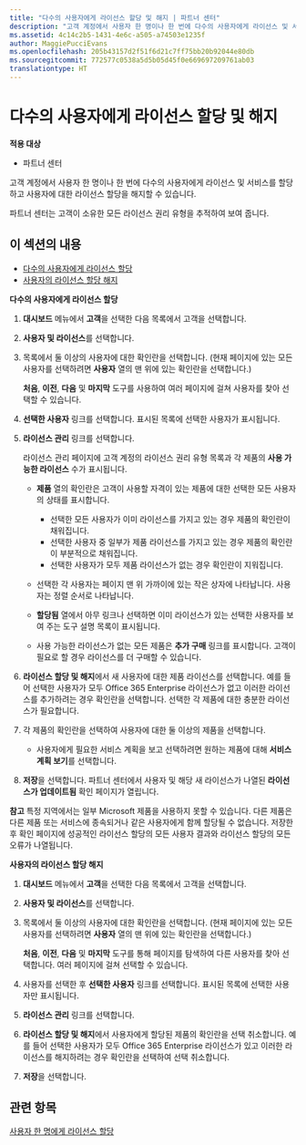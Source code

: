 ```yaml
---
title: "다수의 사용자에게 라이선스 할당 및 해지 | 파트너 센터"
description: "고객 계정에서 사용자 한 명이나 한 번에 다수의 사용자에게 라이선스 및 서비스를 할당하고 사용자에 대한 라이선스 할당을 해지할 수 있습니다."
ms.assetid: 4c14c2b5-1431-4e6c-a505-a74503e1235f
author: MaggiePucciEvans
ms.openlocfilehash: 205b43157d2f51f6d21c7ff75bb20b92044e80db
ms.sourcegitcommit: 772577c0538a5d5b05d45f0e669697209761ab03
translationtype: HT
---
```

# <a name="assign-or-revoke-licenses-to-multiple-users"></a>다수의 사용자에게 라이선스 할당 및 해지

**적용 대상**

-  파트너 센터

고객 계정에서 사용자 한 명이나 한 번에 다수의 사용자에게 라이선스 및 서비스를 할당하고 사용자에 대한 라이선스 할당을 해지할 수 있습니다.

파트너 센터는 고객이 소유한 모든 라이선스 권리 유형을 추적하여 보여 줍니다.

## <a name="in-this-section"></a>이 섹션의 내용


-   [다수의 사용자에게 라이선스 할당](#assign-licenses-to-groups)
-   [사용자의 라이선스 할당 해지](#revoking-licenses)

<a href="" id="assign-licenses-to-groups"></a>
**다수의 사용자에게 라이선스 할당**

1.  **대시보드** 메뉴에서 **고객**을 선택한 다음 목록에서 고객을 선택합니다.
2.  **사용자 및 라이선스**를 선택합니다.
3.  목록에서 둘 이상의 사용자에 대한 확인란을 선택합니다. (현재 페이지에 있는 모든 사용자를 선택하려면 **사용자** 열의 맨 위에 있는 확인란을 선택합니다.)

    **처음**, **이전**, **다음** 및 **마지막** 도구를 사용하여 여러 페이지에 걸쳐 사용자를 찾아 선택할 수 있습니다.

4.  **선택한 사용자** 링크를 선택합니다. 표시된 목록에 선택한 사용자가 표시됩니다.
5.  **라이선스 관리** 링크를 선택합니다.

    라이선스 관리 페이지에 고객 계정의 라이선스 권리 유형 목록과 각 제품의 **사용 가능한 라이선스** 수가 표시됩니다.

    -   **제품** 열의 확인란은 고객이 사용할 자격이 있는 제품에 대한 선택한 모든 사용자의 상태를 표시합니다.

        -   선택한 모든 사용자가 이미 라이선스를 가지고 있는 경우 제품의 확인란이 채워집니다.
        -   선택한 사용자 중 일부가 제품 라이선스를 가지고 있는 경우 제품의 확인란이 부분적으로 채워집니다.
        -   선택한 사용자가 모두 제품 라이선스가 없는 경우 확인란이 지워집니다.
    -   선택한 각 사용자는 페이지 맨 위 가까이에 있는 작은 상자에 나타납니다. 사용자는 정렬 순서로 나타납니다.

    -   **할당됨** 열에서 아무 링크나 선택하면 이미 라이선스가 있는 선택한 사용자를 보여 주는 도구 설명 목록이 표시됩니다.

    -   사용 가능한 라이선스가 없는 모든 제품은 **추가 구매** 링크를 표시합니다. 고객이 필요로 할 경우 라이선스를 더 구매할 수 있습니다.

6.  **라이선스 할당 및 해지**에서 새 사용자에 대한 제품 라이선스를 선택합니다. 예를 들어 선택한 사용자가 모두 Office 365 Enterprise 라이선스가 없고 이러한 라이선스를 추가하려는 경우 확인란을 선택합니다. 선택한 각 제품에 대한 충분한 라이선스가 필요합니다.
7.  각 제품의 확인란을 선택하여 사용자에 대한 둘 이상의 제품을 선택합니다.
    -   사용자에게 필요한 서비스 계획을 보고 선택하려면 원하는 제품에 대해 **서비스 계획 보기**를 선택합니다.

8.  **저장**을 선택합니다. 파트너 센터에서 사용자 및 해당 새 라이선스가 나열된 **라이선스가 업데이트됨** 확인 페이지가 열립니다.

**참고** 특정 지역에서는 일부 Microsoft 제품을 사용하지 못할 수 있습니다. 다른 제품은 다른 제품 또는 서비스에 종속되거나 같은 사용자에게 함께 할당될 수 없습니다. 저장한 후 확인 페이지에 성공적인 라이선스 할당의 모든 사용자 결과와 라이선스 할당의 모든 오류가 나열됩니다.

 

<a href="" id="revoking-licenses"></a>
**사용자의 라이선스 할당 해지**

1.  **대시보드** 메뉴에서 **고객**을 선택한 다음 목록에서 고객을 선택합니다.
2.  **사용자 및 라이선스**를 선택합니다.
3.  목록에서 둘 이상의 사용자에 대한 확인란을 선택합니다. (현재 페이지에 있는 모든 사용자를 선택하려면 **사용자** 열의 맨 위에 있는 확인란을 선택합니다.)

    **처음**, **이전**, **다음** 및 **마지막** 도구를 통해 페이지를 탐색하여 다른 사용자를 찾아 선택합니다. 여러 페이지에 걸쳐 선택할 수 있습니다.

4.  사용자를 선택한 후 **선택한 사용자** 링크를 선택합니다. 표시된 목록에 선택한 사용자만 표시됩니다.
5.  **라이선스 관리** 링크를 선택합니다.
6.  **라이선스 할당 및 해지**에서 사용자에게 할당된 제품의 확인란을 선택 취소합니다. 예를 들어 선택한 사용자가 모두 Office 365 Enterprise 라이선스가 있고 이러한 라이선스를 해지하려는 경우 확인란을 선택하여 선택 취소합니다.
7.  **저장**을 선택합니다.

## <a name="related-topics"></a>관련 항목


[사용자 한 명에게 라이선스 할당](assign-licenses-to-users.md)

 

 



